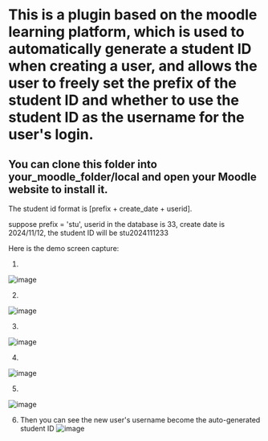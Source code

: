 # This is a plugin based on the moodle learning platform, which is used to automatically generate a student ID when creating a user, and allows the user to freely set the prefix of the student ID and whether to use the student ID as the username for the user's login.

## **You can clone this folder into your_moodle_folder/local and open your Moodle website to install it.**

The student id format is [prefix + create_date + userid].

suppose prefix = 'stu', userid in the database is 33, create date is 2024/11/12, the student ID will be stu2024111233

Here is the demo screen capture:

1.
![image](https://github.com/user-attachments/assets/a550ba33-46e4-4e63-8566-a8c6925a84c4)

2.
![image](https://github.com/user-attachments/assets/e671c071-ead3-4891-b36b-633255b66aa8)

3.
![image](https://github.com/user-attachments/assets/3fef86a0-992e-423e-9165-aad19506cb9a)

4.
![image](https://github.com/user-attachments/assets/cc71c7da-e679-429e-afa3-ded21e40448c)

5.
![image](https://github.com/user-attachments/assets/413a53ee-712c-4642-ba12-ecc8d0782665)


6. Then you can see the new user's username become the auto-generated student ID
![image](https://github.com/user-attachments/assets/31798e45-f5cc-4b70-ab9a-ed4d28d6802a)
